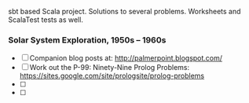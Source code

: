 sbt based Scala project.
Solutions to several problems. Worksheets and ScalaTest tests as well. 


### Solar System Exploration, 1950s – 1960s

- [ ] Companion blog posts at: http://palmerpoint.blogspot.com/
- [ ] Work out the P-99: Ninety-Nine Prolog Problems: https://sites.google.com/site/prologsite/prolog-problems
- [ ] 
- [ ] 

